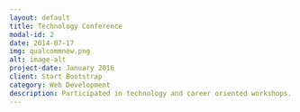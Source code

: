 ```yaml
---
layout: default
title: Technology Conference 
modal-id: 2
date: 2014-07-17
img: qualcommnew.png
alt: image-alt
project-date: January 2016
client: Start Bootstrap
category: Web Development
description: Participated in technology and career oriented workshops. Learned about the wireless industry and took part in a hackathon. Learn more about the conference [here](antpas.github.io/img/deca.pdf)
---
```


